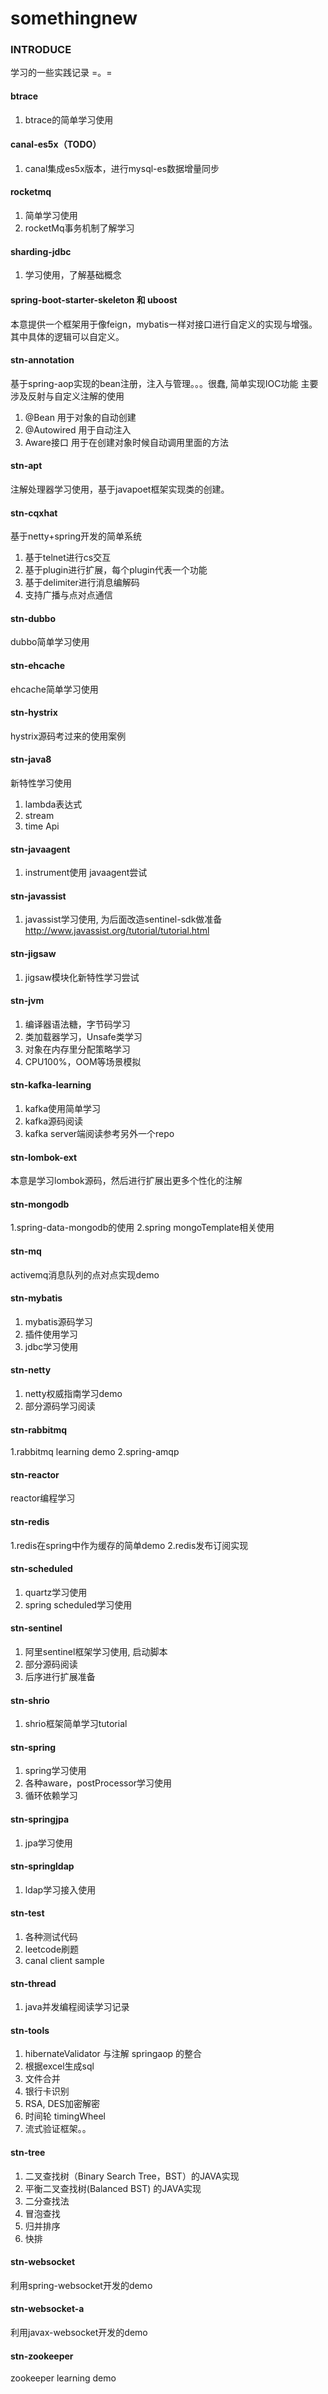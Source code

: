 # somethingnew
### INTRODUCE
学习的一些实践记录 =。=
#### btrace 
1. btrace的简单学习使用

#### canal-es5x（TODO）
1. canal集成es5x版本，进行mysql-es数据增量同步

#### rocketmq
1. 简单学习使用
2. rocketMq事务机制了解学习

#### sharding-jdbc
1. 学习使用，了解基础概念

#### spring-boot-starter-skeleton 和 uboost 
本意提供一个框架用于像feign，mybatis一样对接口进行自定义的实现与增强。其中具体的逻辑可以自定义。

#### stn-annotation
基于spring-aop实现的bean注册，注入与管理。。。很蠢, 简单实现IOC功能 主要涉及反射与自定义注解的使用
1. @Bean 用于对象的自动创建
2. @Autowired 用于自动注入
3. Aware接口 用于在创建对象时候自动调用里面的方法

#### stn-apt
注解处理器学习使用，基于javapoet框架实现类的创建。

#### stn-cqxhat
基于netty+spring开发的简单系统
1. 基于telnet进行cs交互
2. 基于plugin进行扩展，每个plugin代表一个功能
3. 基于delimiter进行消息编解码
4. 支持广播与点对点通信

#### stn-dubbo
dubbo简单学习使用

#### stn-ehcache
ehcache简单学习使用

#### stn-hystrix
hystrix源码考过来的使用案例

#### stn-java8
新特性学习使用
1. lambda表达式
2. stream
3. time Api

#### stn-javaagent
1. instrument使用 javaagent尝试

#### stn-javassist
1. javassist学习使用, 为后面改造sentinel-sdk做准备
http://www.javassist.org/tutorial/tutorial.html


#### stn-jigsaw
1. jigsaw模块化新特性学习尝试

#### stn-jvm 
1. 编译器语法糖，字节码学习
2. 类加载器学习，Unsafe类学习
3. 对象在内存里分配策略学习
4. CPU100%，OOM等场景模拟

#### stn-kafka-learning
1. kafka使用简单学习
2. kafka源码阅读
3. kafka server端阅读参考另外一个repo

#### stn-lombok-ext
本意是学习lombok源码，然后进行扩展出更多个性化的注解

#### stn-mongodb
1.spring-data-mongodb的使用
2.spring mongoTemplate相关使用

#### stn-mq
activemq消息队列的点对点实现demo

#### stn-mybatis
1. mybatis源码学习
2. 插件使用学习
3. jdbc学习使用

#### stn-netty
1. netty权威指南学习demo
2. 部分源码学习阅读

#### stn-rabbitmq
1.rabbitmq learning demo
2.spring-amqp

#### stn-reactor
reactor编程学习


#### stn-redis
1.redis在spring中作为缓存的简单demo
2.redis发布订阅实现

#### stn-scheduled
1. quartz学习使用
2. spring scheduled学习使用

#### stn-sentinel
1. 阿里sentinel框架学习使用,  启动脚本
2. 部分源码阅读
3. 后序进行扩展准备

#### stn-shrio
1. shrio框架简单学习tutorial

#### stn-spring
1. spring学习使用
2. 各种aware，postProcessor学习使用
3. 循环依赖学习

#### stn-springjpa
1. jpa学习使用

#### stn-springldap
1. ldap学习接入使用

#### stn-test
1. 各种测试代码
2. leetcode刷题
3. canal client sample

#### stn-thread
1. java并发编程阅读学习记录

#### stn-tools
1. hibernateValidator 与注解 springaop 的整合
2. 根据excel生成sql 
3. 文件合并
4. 银行卡识别
5. RSA, DES加密解密
6. 时间轮 timingWheel
7. 流式验证框架。。

#### stn-tree
1. 二叉查找树（Binary Search Tree，BST）的JAVA实现
2. 平衡二叉查找树(Balanced BST) 的JAVA实现
3. 二分查找法
4. 冒泡查找
5. 归并排序
6. 快排


#### stn-websocket
利用spring-websocket开发的demo

#### stn-websocket-a
利用javax-websocket开发的demo


#### stn-zookeeper
zookeeper learning demo





